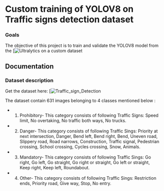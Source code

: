 # Custom training of YOLOV8 on Traffic signs detection dataset
### Goals
The objective of this project is to train and validate the YOLOV8 model from the [![Ultralytics](https://ultralytics.com/) on a custom dataset

## Documentation
### Dataset description
Get the dataset here: [![Traffic_sign_Detection](https://www.kaggle.com/datasets/valentynsichkar/traffic-signs-dataset-in-yolo-format)

The dataset contain 631 images belonging to 4 classes mentioned below :

* 1. Prohibitory- This category consists of following Traffic Signs: 
 Speed limit, No overtaking, No traffic both ways, No trucks.

* 2. Danger-  This category consists of following Traffic Sings: Priority at next intersection, Danger, Bend left, Bend right, Bend, Uneven road, Slippery road, Road narrows, Construction, Traffic signal, Pedestrian crossing, School crossing, Cycles crossing, Snow, Animals.
* 3. Mandatory- This category consists of following Traffic Sings: 
Go right, Go left, Go straight, Go right or straight, Go left or straight, Keep right, Keep left, Roundabout.

* 4. Other- This category consists of following Traffic Sings: Restriction ends, Priority road, Give way, Stop, No entry.
